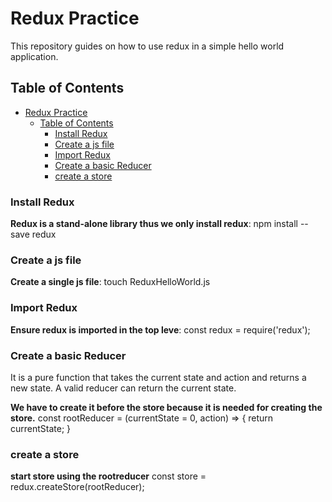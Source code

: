 # Redux Practice

This repository guides on how to use redux in a simple hello world application.

## Table of Contents

- [Redux Practice](#redux-practice)
  - [Table of Contents](#table-of-contents)
    - [Install Redux](#install-redux)
    - [Create a js file](#create-a-js-file)
    - [Import Redux](#import-redux)
    - [Create a basic Reducer](#create-a-basic-reducer)
    - [create a store](#create-a-store)

### Install Redux

**Redux is a stand-alone library thus we only install redux**:
    npm install --save redux

### Create a js file

**Create a single js file**:
    touch ReduxHelloWorld.js

### Import Redux

**Ensure redux is imported in the top leve**:
    const redux = require('redux');

### Create a basic Reducer

It is a pure function that takes the current state and action and returns a new state. A valid reducer can return the current state. 

**We have to create it before the store because it is needed for creating the store.**
    const rootReducer = (currentState = 0, action) => {
        return currentState;
    }

### create a store

**start store using the rootreducer**
    const store = redux.createStore(rootReducer);
